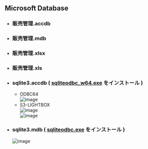 ## Microsoft Database

- ### 販売管理.accdb

- ### 販売管理.mdb

- ### 販売管理.xlsx

- ### 販売管理.xls

- ### sqlite3.accdb ( [sqliteodbc_w64.exe](http://www.ch-werner.de/sqliteodbc/) をインストール )
  - ODBC64\
  ![image](https://user-images.githubusercontent.com/1501327/164624154-451b6813-4296-471f-8dda-99fbd4acbc2b.png)
  - S3-LIGHTBOX\
  ![image](https://user-images.githubusercontent.com/1501327/164623182-feb2dad7-aad0-45aa-ba0c-c5d49a6f4dde.png)\
  ![image](https://user-images.githubusercontent.com/1501327/164622947-72976b24-8d2c-40ca-ad56-a4697cc8d67b.png)


- ### sqlite3.mdb ( [sqliteodbc.exe](http://www.ch-werner.de/sqliteodbc/) をインストール )
  ![image](https://user-images.githubusercontent.com/1501327/164644003-0b544ebe-1891-46bf-9fbb-344842d6a303.png)
